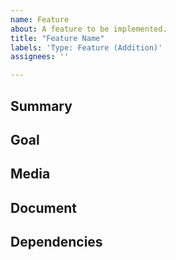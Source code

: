 ```yaml
---
name: Feature
about: A feature to be implemented.
title: "Feature Name"
labels: 'Type: Feature (Addition)'
assignees: ''

---
```

<!-- The notes within these arrows are for you but can be deleted. -->

## Summary

<!-- Provide a general summary of the feature here and in the title. -->

## Goal 

<!-- Is the feature related to a problem? Describe the problem. -->

<!-- Describe the goal of the feature, what is it trying to achieve? -->

<!-- Describe alternatives you've considered. -->

## Media

<!-- Any other context, art, pictures, concepts, etc. -->

## Document

<!-- Is the feature already designed? If so, link the document. -->

## Dependencies

<!-- List any tasks that need to be designed or implemented before this one. -->
